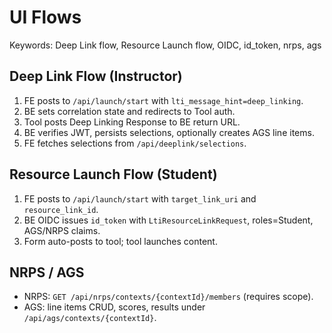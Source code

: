 # UI Flows

Keywords: Deep Link flow, Resource Launch flow, OIDC, id_token, nrps, ags

## Deep Link Flow (Instructor)
1. FE posts to `/api/launch/start` with `lti_message_hint=deep_linking`.
2. BE sets correlation state and redirects to Tool auth.
3. Tool posts Deep Linking Response to BE return URL.
4. BE verifies JWT, persists selections, optionally creates AGS line items.
5. FE fetches selections from `/api/deeplink/selections`.

## Resource Launch Flow (Student)
1. FE posts to `/api/launch/start` with `target_link_uri` and `resource_link_id`.
2. BE OIDC issues `id_token` with `LtiResourceLinkRequest`, roles=Student, AGS/NRPS claims.
3. Form auto-posts to tool; tool launches content.

## NRPS / AGS
- NRPS: `GET /api/nrps/contexts/{contextId}/members` (requires scope).
- AGS: line items CRUD, scores, results under `/api/ags/contexts/{contextId}`.
